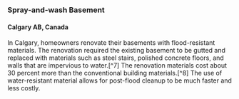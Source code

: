 ### Spray-and-wash Basement
#### Calgary AB, Canada

In Calgary, homeowners renovate their basements with flood-resistant materials. The renovation required the existing basement to be gutted and replaced with materials such as steel stairs, polished concrete floors, and walls that are impervious to water.[^7] The renovation materials cost about 30 percent more than the conventional building materials.[^8] The use of water-resistant material allows for post-flood cleanup to be much faster and less costly.